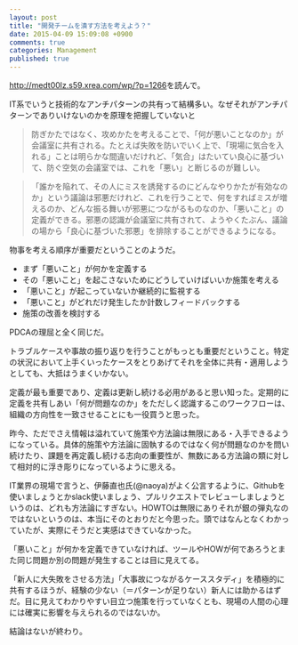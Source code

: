 ```yaml
---
layout: post
title: "開発チームを潰す方法を考えよう？"
date: 2015-04-09 15:09:08 +0900 
comments: true
categories: Management
published: true
---
```


<http://medt00lz.s59.xrea.com/wp/?p=1266>を読んで。

IT系でいうと技術的なアンチパターンの共有って結構多い。なぜそれがアンチパターンでありいけないのかを原理を把握していないと

> 防ぎかたではなく、攻めかたを考えることで、「何が悪いことなのか」が会議室に共有される。たとえば失敗を防いでいく上で、「現場に気合を入れる」ことは明らかな間違いだけれど、「気合」はたいてい良心に基づいて、防ぐ空気の会議室では、これを「悪い」と断じるのが難しい。

> 「誰かを陥れて、その人にミスを誘発するのにどんなやりかたが有効なのか」という議論は邪悪だけれど、これを行うことで、何をすればミスが増えるのか、どんな振る舞いが邪悪につながるものなのか、「悪いこと」の定義ができる。邪悪の認識が会議室に共有されて、ようやくたぶん、議論の場から「良心に基づいた邪悪」を排除することができるようになる。

物事を考える順序が重要だということのようだ。

- まず「悪いこと」が何かを定義する
- その「悪いこと」を起こさないためにどうしていけばいいか施策を考える
- 「悪いこと」が起こっていないか継続的に監視する
- 「悪いこと」がどれだけ発生したか計数しフィードバックする
- 施策の改善を検討する

PDCAの理屈と全く同じだ。

トラブルケースや事故の振り返りを行うことがもっとも重要だということ。特定の状況において上手くいったケースをとりあげてそれを全体に共有・適用しようとしても、大抵はうまくいかない。

定義が最も重要であり、定義は更新し続ける必用があると思い知った。定期的に定義を共有しあい「何が問題なのか」をただしく認識するこのワークフローは、組織の方向性を一致させることにも一役買うと思った。

昨今、ただでさえ情報は溢れていて施策や方法論は無限にある・入手できるようになっている。具体的施策や方法論に固執するのではなく何が問題なのかを問い続けたり、課題を再定義し続ける志向の重要性が、無数にある方法論の類に対して相対的に浮き彫りになっているように思える。

IT業界の現場で言うと、伊藤直也氏(@naoya)がよく公言するように、Githubを使いましょうとかslack使いましょう、プルリクエストでレビューしましょうというのは、どれも方法論にすぎない。HOWTOは無限にありそれが銀の弾丸なのではないというのは、本当にそのとおりだと今思った。頭ではなんとなくわかっていたが、実際にそうだと実感はできていなかった。

「悪いこと」が何かを定義できていなければ、ツールやHOWが何であろうとまた同じ問題か別の問題が発生することは目に見えてる。

「新人に大失敗をさせる方法」「大事故につながるケーススタディ」を積極的に共有するほうが、経験の少ない（＝パターンが足りない）新人には助かるはずだ。目に見えてわかりやすい目立つ施策を行っていなくとも、現場の人間の心理には確実に影響を与えられるのではないか。

結論はないが終わり。
